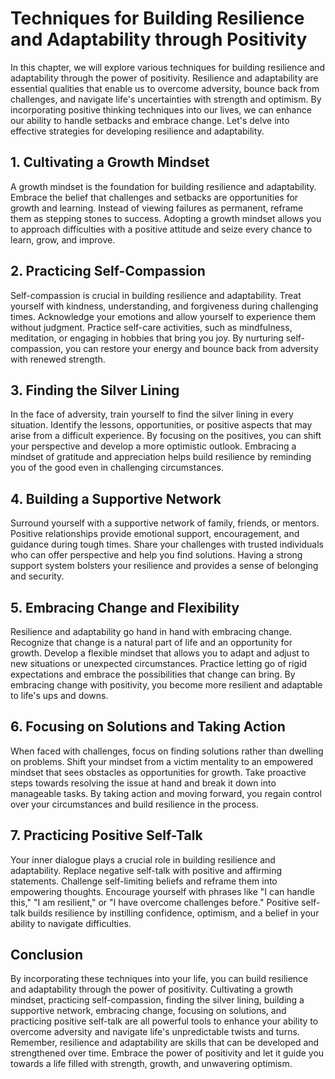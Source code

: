 Techniques for Building Resilience and Adaptability through Positivity
===============================================================================

In this chapter, we will explore various techniques for building resilience and adaptability through the power of positivity. Resilience and adaptability are essential qualities that enable us to overcome adversity, bounce back from challenges, and navigate life's uncertainties with strength and optimism. By incorporating positive thinking techniques into our lives, we can enhance our ability to handle setbacks and embrace change. Let's delve into effective strategies for developing resilience and adaptability.

**1. Cultivating a Growth Mindset**
-----------------------------------

A growth mindset is the foundation for building resilience and adaptability. Embrace the belief that challenges and setbacks are opportunities for growth and learning. Instead of viewing failures as permanent, reframe them as stepping stones to success. Adopting a growth mindset allows you to approach difficulties with a positive attitude and seize every chance to learn, grow, and improve.

**2. Practicing Self-Compassion**
---------------------------------

Self-compassion is crucial in building resilience and adaptability. Treat yourself with kindness, understanding, and forgiveness during challenging times. Acknowledge your emotions and allow yourself to experience them without judgment. Practice self-care activities, such as mindfulness, meditation, or engaging in hobbies that bring you joy. By nurturing self-compassion, you can restore your energy and bounce back from adversity with renewed strength.

**3. Finding the Silver Lining**
--------------------------------

In the face of adversity, train yourself to find the silver lining in every situation. Identify the lessons, opportunities, or positive aspects that may arise from a difficult experience. By focusing on the positives, you can shift your perspective and develop a more optimistic outlook. Embracing a mindset of gratitude and appreciation helps build resilience by reminding you of the good even in challenging circumstances.

**4. Building a Supportive Network**
------------------------------------

Surround yourself with a supportive network of family, friends, or mentors. Positive relationships provide emotional support, encouragement, and guidance during tough times. Share your challenges with trusted individuals who can offer perspective and help you find solutions. Having a strong support system bolsters your resilience and provides a sense of belonging and security.

**5. Embracing Change and Flexibility**
---------------------------------------

Resilience and adaptability go hand in hand with embracing change. Recognize that change is a natural part of life and an opportunity for growth. Develop a flexible mindset that allows you to adapt and adjust to new situations or unexpected circumstances. Practice letting go of rigid expectations and embrace the possibilities that change can bring. By embracing change with positivity, you become more resilient and adaptable to life's ups and downs.

**6. Focusing on Solutions and Taking Action**
----------------------------------------------

When faced with challenges, focus on finding solutions rather than dwelling on problems. Shift your mindset from a victim mentality to an empowered mindset that sees obstacles as opportunities for growth. Take proactive steps towards resolving the issue at hand and break it down into manageable tasks. By taking action and moving forward, you regain control over your circumstances and build resilience in the process.

**7. Practicing Positive Self-Talk**
------------------------------------

Your inner dialogue plays a crucial role in building resilience and adaptability. Replace negative self-talk with positive and affirming statements. Challenge self-limiting beliefs and reframe them into empowering thoughts. Encourage yourself with phrases like "I can handle this," "I am resilient," or "I have overcome challenges before." Positive self-talk builds resilience by instilling confidence, optimism, and a belief in your ability to navigate difficulties.

**Conclusion**
--------------

By incorporating these techniques into your life, you can build resilience and adaptability through the power of positivity. Cultivating a growth mindset, practicing self-compassion, finding the silver lining, building a supportive network, embracing change, focusing on solutions, and practicing positive self-talk are all powerful tools to enhance your ability to overcome adversity and navigate life's unpredictable twists and turns. Remember, resilience and adaptability are skills that can be developed and strengthened over time. Embrace the power of positivity and let it guide you towards a life filled with strength, growth, and unwavering optimism.
